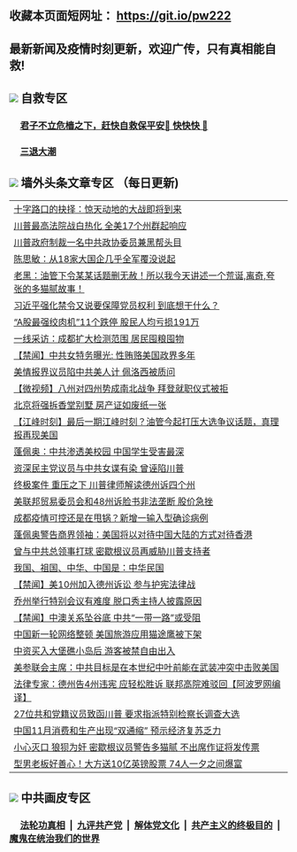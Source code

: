 ## 收藏本页面短网址： https://git.io/pw222
## 最新新闻及疫情时刻更新，欢迎广传，只有真相能自救! 



## <img src="https://img.icons8.com/cute-clipart/2x/circled-right.png">  自救专区

 ### &nbsp;&nbsp;&nbsp;&nbsp; [君子不立危樯之下，赶快自救保平安🍎 快快快 📩](https://github.com/pwgy/td/blob/master/README.md)
 
 ### &nbsp;&nbsp;&nbsp;&nbsp; [三退大潮](https://is.gd/fCPoKo) 
 
## <img src="https://img.icons8.com/cute-clipart/2x/circled-right.png"> 墙外头条文章专区 （每日更新)

<Table>
<tr><td colspan="2" align="left"><a href="https://uciicgei.xhuyd.press/?name=c1254009&key=encdeuyadochlaxz&from=pw2">十字路口的抉择：惊天动地的大战即将到来</a></td></tr>
<tr><td colspan="2" align="left"><a href="https://uciicgei.xhuyd.press/?name=c1254085&key=encdeuyadochlaxz&from=pw2">川普最高法院战白热化 全美17个州群起响应</a></td></tr>
<tr><td colspan="2" align="left"><a href="https://uciicgei.xhuyd.press/?name=c1254006&key=encdeuyadochlaxz&from=pw2">川普政府制裁一名中共政协委员兼黑帮头目</a></td></tr>
<tr><td colspan="2" align="left"><a href="https://uciicgei.xhuyd.press/?name=c1254026&key=encdeuyadochlaxz&from=pw2">陈思敏：从18家大国企几乎全军覆没说起</a></td></tr>
<tr><td colspan="2" align="left"><a href="https://uciicgei.xhuyd.press/?name=c1254070&key=encdeuyadochlaxz&from=pw2">老黑：油管下令某某话题删无赦！所以我今天讲述一个荒诞,离奇,夸张的多猫腻故事！</a></td></tr>
<tr><td colspan="2" align="left"><a href="https://uciicgei.xhuyd.press/?name=c1254057&key=encdeuyadochlaxz&from=pw2">习近平强化禁令又说要保障党员权利 到底想干什么？</a></td></tr>
<tr><td colspan="2" align="left"><a href="https://uciicgei.xhuyd.press/?name=c1254059&key=encdeuyadochlaxz&from=pw2">“A股最强绞肉机”11个跌停 股民人均亏损191万</a></td></tr>
<tr><td colspan="2" align="left"><a href="https://uciicgei.xhuyd.press/?name=c1254061&key=encdeuyadochlaxz&from=pw2">一线采访：成都扩大检测范围 居民囤粮囤物</a></td></tr>
<tr><td colspan="2" align="left"><a href="https://uciicgei.xhuyd.press/?name=c1254030&key=encdeuyadochlaxz&from=pw2">【禁闻】中共女特务曝光: 性贿赂美国政界多年</a></td></tr>
<tr><td colspan="2" align="left"><a href="https://uciicgei.xhuyd.press/?name=c1254083&key=encdeuyadochlaxz&from=pw2">美情报界议员陷中共美人计 佩洛西被质问</a></td></tr>
<tr><td colspan="2" align="left"><a href="https://uciicgei.xhuyd.press/?name=c1254027&key=encdeuyadochlaxz&from=pw2">【微视频】八州对四州势成南北战争 拜登就职仪式被拒</a></td></tr>
<tr><td colspan="2" align="left"><a href="https://uciicgei.xhuyd.press/?name=c1253990&key=encdeuyadochlaxz&from=pw2">北京将强拆香堂别墅 房产证如废纸一张</a></td></tr>
<tr><td colspan="2" align="left"><a href="https://uciicgei.xhuyd.press/?name=c1253989&key=encdeuyadochlaxz&from=pw2">【江峰时刻】最后一期江峰时刻？油管今起打压大选争议话题，真理报再现美国</a></td></tr>
<tr><td colspan="2" align="left"><a href="https://uciicgei.xhuyd.press/?name=c1254063&key=encdeuyadochlaxz&from=pw2">蓬佩奥：中共渗透美校园 中国学生受害最深</a></td></tr>
<tr><td colspan="2" align="left"><a href="https://uciicgei.xhuyd.press/?name=c1253979&key=encdeuyadochlaxz&from=pw2">资深民主党议员与中共女谍有染 曾诬陷川普</a></td></tr>
<tr><td colspan="2" align="left"><a href="https://uciicgei.xhuyd.press/?name=c1254032&key=encdeuyadochlaxz&from=pw2">终极案件 重压之下 川普律师解读德州诉四个州</a></td></tr>
<tr><td colspan="2" align="left"><a href="https://uciicgei.xhuyd.press/?name=c1254084&key=encdeuyadochlaxz&from=pw2">美联邦贸易委员会和48州诉脸书非法垄断 股价急挫</a></td></tr>
<tr><td colspan="2" align="left"><a href="https://uciicgei.xhuyd.press/?name=c1254053&key=encdeuyadochlaxz&from=pw2">成都疫情可控还是在甩锅？新增一输入型确诊病例</a></td></tr>
<tr><td colspan="2" align="left"><a href="https://uciicgei.xhuyd.press/?name=c1254002&key=encdeuyadochlaxz&from=pw2">蓬佩奥警告商界领袖：美国将以对待中国大陆的方式对待香港</a></td></tr>
<tr><td colspan="2" align="left"><a href="https://uciicgei.xhuyd.press/?name=c1254055&key=encdeuyadochlaxz&from=pw2">曾与中共总领事打球 密歇根议员再威胁川普支持者</a></td></tr>
<tr><td colspan="2" align="left"><a href="https://uciicgei.xhuyd.press/?name=c1254011&key=encdeuyadochlaxz&from=pw2">我国、祖国、中华、中国是：中华民国</a></td></tr>
<tr><td colspan="2" align="left"><a href="https://uciicgei.xhuyd.press/?name=c1254029&key=encdeuyadochlaxz&from=pw2">【禁闻】美10州加入德州诉讼 参与护宪法律战</a></td></tr>
<tr><td colspan="2" align="left"><a href="https://uciicgei.xhuyd.press/?name=c1254054&key=encdeuyadochlaxz&from=pw2">乔州举行特别会议有难度 脱口秀主持人披露原因</a></td></tr>
<tr><td colspan="2" align="left"><a href="https://uciicgei.xhuyd.press/?name=c1254028&key=encdeuyadochlaxz&from=pw2">【禁闻】中澳关系坠谷底 中共“一带一路”或受阻</a></td></tr>
<tr><td colspan="2" align="left"><a href="https://uciicgei.xhuyd.press/?name=c1254004&key=encdeuyadochlaxz&from=pw2">中国新一轮网络整顿 美国旅游应用猫途鹰被下架</a></td></tr>
<tr><td colspan="2" align="left"><a href="https://uciicgei.xhuyd.press/?name=c1253993&key=encdeuyadochlaxz&from=pw2">中资买入大堡礁小岛后 游客被禁自由出入</a></td></tr>
<tr><td colspan="2" align="left"><a href="https://uciicgei.xhuyd.press/?name=c1253999&key=encdeuyadochlaxz&from=pw2">美参联会主席：中共目标是在本世纪中叶前能在武装冲突中击败美国</a></td></tr>
<tr><td colspan="2" align="left"><a href="https://uciicgei.xhuyd.press/?name=c1254003&key=encdeuyadochlaxz&from=pw2">法律专家：德州告4州违宪 应轻松胜诉  联邦高院难驳回【阿波罗网编译】</a></td></tr>
<tr><td colspan="2" align="left"><a href="https://uciicgei.xhuyd.press/?name=c1254031&key=encdeuyadochlaxz&from=pw2">27位共和党籍议员致函川普 要求指派特别检察长调查大选</a></td></tr>
<tr><td colspan="2" align="left"><a href="https://uciicgei.xhuyd.press/?name=c1253991&key=encdeuyadochlaxz&from=pw2">中国11月消费和生产出现“双通缩” 预示经济复苏乏力</a></td></tr>
<tr><td colspan="2" align="left"><a href="https://uciicgei.xhuyd.press/?name=c1254015&key=encdeuyadochlaxz&from=pw2">小心灭口 狼狈为奸 密歇根议员警告多猫腻 不出席作证将发传票</a></td></tr>
<tr><td colspan="2" align="left"><a href="https://uciicgei.xhuyd.press/?name=c1254014&key=encdeuyadochlaxz&from=pw2">型男老板好善心！大方送10亿英镑股票 74人一夕之间爆富</a></td></tr>

 </Table>

## <img src="https://img.icons8.com/cute-clipart/2x/circled-right.png"> 中共画皮专区


 ### &nbsp;&nbsp;&nbsp;&nbsp; [法轮功真相](https://github.com/begood0513/basic/blob/master/README.md) &nbsp;|&nbsp; [九评共产党](https://github.com/begood0513/9ping.md/blob/master/README.md) &nbsp;|&nbsp; [解体党文化](https://github.com/begood0513/jtdwh.md/blob/master/README.md)   &nbsp;|&nbsp; [共产主义的终极目的](https://github.com/begood0513/gczydzjmd.md/blob/master/README.md) &nbsp;|&nbsp; [魔鬼在统治我们的世界](https://github.com/begood0513/gczydzjmd.md/blob/master/README.md) 


